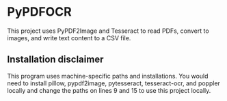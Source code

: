 # PyPDFOCR
This project uses PyPDF2Image and Tesseract to read PDFs, convert to images, and write text content to a CSV file.

## Installation disclaimer
This program uses machine-specific paths and installations.
You would need to install pillow, pypdf2image, pytesseract, tesseract-ocr, and poppler locally and change the paths on lines 9 and 15 to use this project locally.
